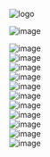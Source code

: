 ![logo](https://raw.githubusercontent.com/adi1090x/archlinux/master/images/logo_vbox.png) <br />

![image](https://raw.githubusercontent.com/adi1090x/archlinux/master/images/vbox.jpeg) <br />

![image](https://raw.githubusercontent.com/adi1090x/archlinux/master/images/vbox_1.png) <br />
![image](https://raw.githubusercontent.com/adi1090x/archlinux/master/images/vbox_2.png) <br />
![image](https://raw.githubusercontent.com/adi1090x/archlinux/master/images/vbox_.png) <br />
![image](https://raw.githubusercontent.com/adi1090x/archlinux/master/images/vbox_.png) <br />
![image](https://raw.githubusercontent.com/adi1090x/archlinux/master/images/vbox_.png) <br />
![image](https://raw.githubusercontent.com/adi1090x/archlinux/master/images/vbox_.png) <br />
![image](https://raw.githubusercontent.com/adi1090x/archlinux/master/images/vbox_.png) <br />
![image](https://raw.githubusercontent.com/adi1090x/archlinux/master/images/vbox_.png) <br />
![image](https://raw.githubusercontent.com/adi1090x/archlinux/master/images/vbox_.png) <br />
![image](https://raw.githubusercontent.com/adi1090x/archlinux/master/images/vbox_.png) <br />
![image](https://raw.githubusercontent.com/adi1090x/archlinux/master/images/vbox_.png) <br />
